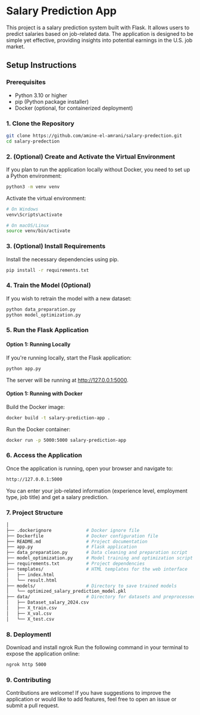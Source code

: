 # Salary Prediction App

This project is a salary prediction system built with Flask. It allows users to predict salaries based on job-related data. The application is designed to be simple yet effective, providing insights into potential earnings in the U.S. job market.

## Setup Instructions

### Prerequisites

- Python 3.10 or higher
- pip (Python package installer)
- Docker (optional, for containerized deployment)

### 1. Clone the Repository

```bash
git clone https://github.com/amine-el-amrani/salary-predection.git
cd salary-predection
```

### 2. (Optional) Create and Activate the Virtual Environment
If you plan to run the application locally without Docker, you need to set up a Python environment:

```bash
python3 -m venv venv
```

Activate the virtual environment:
```bash
# On Windows
venv\Scripts\activate

# On macOS/Linux
source venv/bin/activate
```
### 3. (Optional) Install Requirements
Install the necessary dependencies using pip.

```bash
pip install -r requirements.txt
```

### 4. Train the Model (Optional)
If you wish to retrain the model with a new dataset:

```bash
python data_preparation.py
python model_optimization.py
```

### 5. Run the Flask Application

#### Option 1: Running Locally
If you're running locally, start the Flask application:

```bash
python app.py
```
The server will be running at http://127.0.0.1:5000.

#### Option 1: Running with Docker
Build the Docker image:

```bash
docker build -t salary-prediction-app .
```
Run the Docker container:

```bash
docker run -p 5000:5000 salary-prediction-app
```
### 6. Access the Application
Once the application is running, open your browser and navigate to:

```bash
http://127.0.0.1:5000
```
You can enter your job-related information (experience level, employment type, job title) and get a salary prediction.

### 7. Project Structure
 
```bash
│
├── .dockerignore             # Docker ignore file
├── Dockerfile                # Docker configuration file
├── README.md                 # Project documentation
├── app.py                    # Flask application
├── data_preparation.py       # Data cleaning and preparation script
├── model_optimization.py     # Model training and optimization script
├── requirements.txt          # Project dependencies
├── templates/                # HTML templates for the web interface
│   ├── index.html
│   └── result.html
├── models/                   # Directory to save trained models
│   └── optimized_salary_prediction_model.pkl
├── data/                     # Directory for datasets and preprocessed data
│   ├── Dataset_salary_2024.csv
│   ├── X_train.csv
│   ├── X_val.csv
│   └── X_test.csv
```

### 8. Deploymentl

Download and install ngrok
Run the following command in your terminal to expose the application online:

```bash
ngrok http 5000
```

### 9. Contributing

Contributions are welcome! If you have suggestions to improve the application or would like to add features, feel free to open an issue or submit a pull request.
